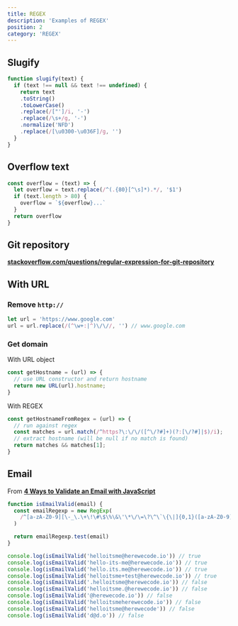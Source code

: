 ```yaml
---
title: REGEX
description: 'Examples of REGEX'
position: 2
category: 'REGEX'
---
```


## Slugify

```js
function slugify(text) {
  if (text !== null && text !== undefined) {
    return text
    .toString()
    .toLowerCase()
    .replace(/["']/i, '-')
    .replace(/\s+/g, '-')
    .normalize('NFD')
    .replace(/[\u0300-\u036F]/g, '')
  }
}
```

## Overflow text

```js
const overflow = (text) => {
  let overflow = text.replace(/^(.{80}[^\s]*).*/, '$1')
  if (text.length > 80) {
    overflow = `${overflow}...`
  }
  return overflow
}
```

## Git repository

[**stackoverflow.com/questions/regular-expression-for-git-repository**](https://stackoverflow.com/questions/2514859/regular-expression-for-git-repository/22312124)

## With URL

### Remove `http://`

```js
let url = 'https://www.google.com'
url = url.replace(/(^\w+:|^)\/\//, '') // www.google.com
```

### Get domain

With URL object

```js
const getHostname = (url) => {
  // use URL constructor and return hostname
  return new URL(url).hostname;
}
```

With REGEX

```js
const getHostnameFromRegex = (url) => {
  // run against regex
  const matches = url.match(/^https?\:\/\/([^\/?#]+)(?:[\/?#]|$)/i);
  // extract hostname (will be null if no match is found)
  return matches && matches[1];
}
```

## Email

From [**4 Ways to Validate an Email with JavaScript**](https://dev.to/gaelgthomas/how-to-validate-an-email-with-javascript-25k3)

```js
function isEmailValid(email) {
  const emailRegexp = new RegExp(
    /^[a-zA-Z0-9][\-_\.\+\!\#\$\%\&\'\*\/\=\?\^\`\{\|]{0,1}([a-zA-Z0-9][\-_\.\+\!\#\$\%\&\'\*\/\=\?\^\`\{\|]{0,1})*[a-zA-Z0-9]@[a-zA-Z0-9][-\.]{0,1}([a-zA-Z][-\.]{0,1})*[a-zA-Z0-9]\.[a-zA-Z0-9]{1,}([\.\-]{0,1}[a-zA-Z]){0,}[a-zA-Z0-9]{0,}$/i
  )

  return emailRegexp.test(email)
}

console.log(isEmailValid('helloitsme@herewecode.io')) // true
console.log(isEmailValid('hello-its-me@herewecode.io')) // true
console.log(isEmailValid('hello.its.me@herewecode.io')) // true
console.log(isEmailValid('helloitsme+test@herewecode.io')) // true
console.log(isEmailValid('.helloitsme@herewecode.io')) // false
console.log(isEmailValid('helloitsme.@herewecode.io')) // false
console.log(isEmailValid('@herewecode.io')) // false
console.log(isEmailValid('helloitsmeherewecode.io')) // false
console.log(isEmailValid('helloitsme@herewecode')) // false
console.log(isEmailValid('d@d.o')) // false
```
